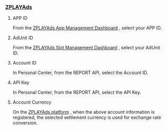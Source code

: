 ###     [ZPLAYAds](http://www.zplayads.com/) 
1. APP ID 
    
    From the [ZPLAYAds App Management Dashboard](https://ssp.yumimobi.com/#/en/app/appList/) , select your APP ID.

2. AdUnit ID
    
     From the [ZPLAYAds Slot Management Dashboard](https://ssp.yumimobi.com/#/en/slot/slotList/) , select your AdUnit ID. 
3. Account ID

   In Personal Center, from the REPORT API, select the Account ID.
4. API Key

   In Personal Center, from the REPORT API, select the API Key.
5. Account Currency
     
      On the [ZPLAYAds platform](http://www.zplayads.com/)  , when the above account information is registered, the selected settlement currency is used for exchange rate conversion.